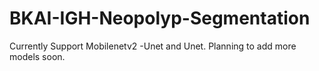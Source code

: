 # BKAI-IGH-Neopolyp-Segmentation
Currently Support Mobilenetv2 -Unet and Unet. Planning to add more models soon. 
